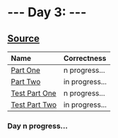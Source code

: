 # --- Day 3: ---

## [Source](http://adventofcode.com/2024/day/3)

| Name                                                                                                 | Correctness    |
| :--------------------------------------------------------------------------------------------------- | :------------- |
| [Part One](https://github.com/ssynowiec/AdventOfCode/blob/main/2024/Day%2003/part-one.ts)            | n progress...  |
| [Part Two](https://github.com/ssynowiec/AdventOfCode/blob/main/2024/Day%2003/part-two.ts)            | in progress... |
| [Test Part One](https://github.com/ssynowiec/AdventOfCode/blob/main/2024/Day%2003/index.test.ts#L7)  | n progress...  |
| [Test Part Two](https://github.com/ssynowiec/AdventOfCode/blob/main/2024/Day%2003/index.test.ts#L19) | in progress... |

### Day n progress...
